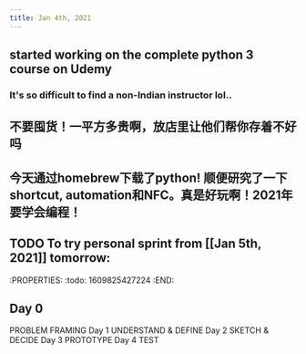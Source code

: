 ```yaml
---
title: Jan 4th, 2021
---
```


## started working on the complete python 3 course on Udemy
### It's so difficult to find a non-Indian instructor lol..
## 不要囤货！一平方多贵啊，放店里让他们帮你存着不好吗
## 今天通过homebrew下载了python! 顺便研究了一下shortcut, automation和NFC。真是好玩啊！2021年要学会编程！
## TODO To try personal sprint from [[Jan 5th, 2021]] tomorrow:
:PROPERTIES:
:todo: 1609825427224
:END:
## Day 0
PROBLEM FRAMING
Day 1
UNDERSTAND & DEFINE
Day 2
SKETCH & DECIDE
Day 3
PROTOTYPE
Day 4
TEST
